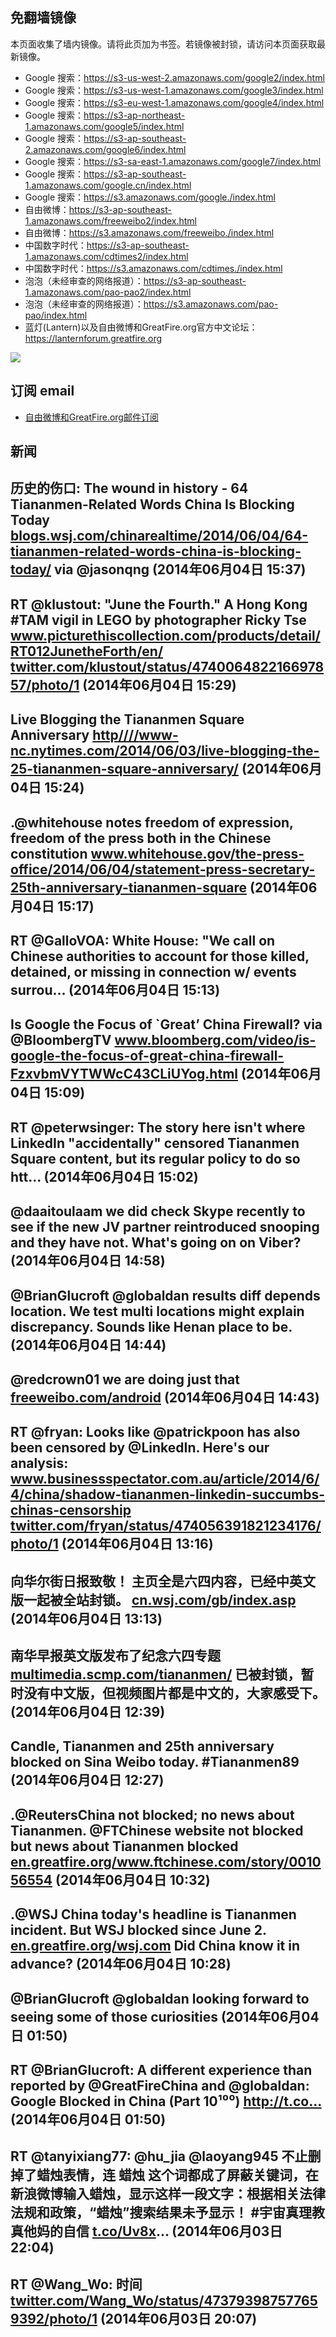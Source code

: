 ## 免翻墙镜像
本页面收集了墙内镜像。请将此页加为书签。若镜像被封锁，请访问本页面获取最新镜像。
* Google 搜索：https://s3-us-west-2.amazonaws.com/google2/index.html
* Google 搜索：https://s3-us-west-1.amazonaws.com/google3/index.html
* Google 搜索：https://s3-eu-west-1.amazonaws.com/google4/index.html
* Google 搜索：https://s3-ap-northeast-1.amazonaws.com/google5/index.html
* Google 搜索：https://s3-ap-southeast-2.amazonaws.com/google6/index.html
* Google 搜索：https://s3-sa-east-1.amazonaws.com/google7/index.html
* Google 搜索：https://s3-ap-southeast-1.amazonaws.com/google.cn/index.html
* Google 搜索：https://s3.amazonaws.com/google./index.html
* 自由微博：https://s3-ap-southeast-1.amazonaws.com/freeweibo2/index.html
* 自由微博：https://s3.amazonaws.com/freeweibo./index.html
* 中国数字时代：https://s3-ap-southeast-1.amazonaws.com/cdtimes2/index.html
* 中国数字时代：https://s3.amazonaws.com/cdtimes./index.html
* 泡泡（未经审查的网络报道）：https://s3-ap-southeast-1.amazonaws.com/pao-pao2/index.html
* 泡泡（未经审查的网络报道）：https://s3.amazonaws.com/pao-pao/index.html
* 蓝灯(Lantern)以及自由微博和GreatFire.org官方中文论坛：https://lanternforum.greatfire.org

<img src="https://raw.githubusercontent.com/greatfire/z/master/logos.gif" />

## 订阅 email
* <a href="https://greatfire.us7.list-manage.com/subscribe?u=854fca58782082e0cbdf204a0&id=c78949b93c">自由微博和GreatFire.org邮件订阅</a>
    
## 新闻
历史的伤口: The wound in history - 64 Tiananmen-Related Words China Is Blocking Today <a href="http://blogs.wsj.com/chinarealtime/2014/06/04/64-tiananmen-related-words-china-is-blocking-today/">blogs.wsj.com/chinarealtime/2014/06/04/64-tiananmen-related-words-china-is-blocking-today/</a> via @jasonqng (2014年06月04日 15:37)
 ---
RT @klustout: "June the Fourth." A Hong Kong #TAM vigil in LEGO by photographer Ricky Tse <a href="http://www.picturethiscollection.com/products/detail/RT012JunetheForth/en/">www.picturethiscollection.com/products/detail/RT012JunetheForth/en/</a> <a href="https://twitter.com/klustout/status/474006482216697857/photo/1">twitter.com/klustout/status/474006482216697857/photo/1</a> (2014年06月04日 15:29)
 ---
Live Blogging the Tiananmen Square Anniversary <a href="HTTP://http:////www-nc.nytimes.com/2014/06/03/live-blogging-the-25-tiananmen-square-anniversary/?=_php=true&_type=blogs&_php=true&_type=blogs&_php=true&_type=blogs&_php=true&_type=blogs&_php=true&_type=blogs&_php=true&_type=blogs&_php=true&_type=blogs&smid=tw-share&_r=6&">http////www-nc.nytimes.com/2014/06/03/live-blogging-the-25-tiananmen-square-anniversary/</a> (2014年06月04日 15:24)
 ---
.@whitehouse notes freedom of expression, freedom of the press both in the Chinese constitution <a href="http://www.whitehouse.gov/the-press-office/2014/06/04/statement-press-secretary-25th-anniversary-tiananmen-square">www.whitehouse.gov/the-press-office/2014/06/04/statement-press-secretary-25th-anniversary-tiananmen-square</a> (2014年06月04日 15:17)
 ---
RT @GalloVOA: White House: "We call on Chinese authorities to account for those killed, detained, or missing in connection w/ events surrou… (2014年06月04日 15:13)
 ---
Is Google the Focus of `Great’ China Firewall? via @BloombergTV <a href="http://www.bloomberg.com/video/is-google-the-focus-of-great-china-firewall-FzxvbmVYTWWcC43CLiUYog.html">www.bloomberg.com/video/is-google-the-focus-of-great-china-firewall-FzxvbmVYTWWcC43CLiUYog.html</a> (2014年06月04日 15:09)
 ---
RT @peterwsinger: The story here isn't where LinkedIn "accidentally" censored Tiananmen Square content, but its regular policy to do so
htt… (2014年06月04日 15:02)
 ---
@daaitoulaam we did check Skype recently to see if the new JV partner reintroduced snooping and they have not. What's going on on Viber? (2014年06月04日 14:58)
 ---
@BrianGlucroft @globaldan results diff depends location. We test multi locations might explain discrepancy. Sounds like Henan place to be. (2014年06月04日 14:44)
 ---
@redcrown01 we are doing just that <a href="https://freeweibo.com/android">freeweibo.com/android</a> (2014年06月04日 14:43)
 ---
RT @fryan: Looks like @patrickpoon has also been censored by @LinkedIn. Here's our analysis: <a href="http://www.businessspectator.com.au/article/2014/6/4/china/shadow-tiananmen-linkedin-succumbs-chinas-censorship">www.businessspectator.com.au/article/2014/6/4/china/shadow-tiananmen-linkedin-succumbs-chinas-censorship</a> <a href="https://twitter.com/fryan/status/474056391821234176/photo/1">twitter.com/fryan/status/474056391821234176/photo/1</a> (2014年06月04日 13:16)
 ---
向华尔街日报致敬！ 主页全是六四内容，已经中英文版一起被全站封锁。  <a href="http://cn.wsj.com/gb/index.asp">cn.wsj.com/gb/index.asp</a> (2014年06月04日 13:13)
 ---
南华早报英文版发布了纪念六四专题 <a href="http://multimedia.scmp.com/tiananmen/">multimedia.scmp.com/tiananmen/</a> 已被封锁，暂时没有中文版，但视频图片都是中文的，大家感受下。 (2014年06月04日 12:39)
 ---
Candle, Tiananmen and 25th anniversary blocked on Sina Weibo today. #Tiananmen89 (2014年06月04日 12:27)
 ---
.@ReutersChina not blocked; no news about Tiananmen. @FTChinese website not blocked but news about Tiananmen blocked <a href="https://en.greatfire.org/www.ftchinese.com/story/001056554">en.greatfire.org/www.ftchinese.com/story/001056554</a> (2014年06月04日 10:32)
 ---
.@WSJ China today's headline is Tiananmen incident. But WSJ blocked since June 2. <a href="https://en.greatfire.org/wsj.com">en.greatfire.org/wsj.com</a> Did China know it in advance? (2014年06月04日 10:28)
 ---
@BrianGlucroft @globaldan looking forward to seeing some of those curiosities (2014年06月04日 01:50)
 ---
RT @BrianGlucroft: A different experience than reported by @GreatFireChina and @globaldan: Google Blocked in China (Part 10¹⁰⁰) http://t.co… (2014年06月04日 01:50)
 ---
RT @tanyixiang77: @hu_jia @laoyang945 不止删掉了蜡烛表情，连 蜡烛 这个词都成了屏蔽关键词，在新浪微博输入蜡烛，显示这样一段文字：根据相关法律法规和政策，“蜡烛”搜索结果未予显示！ #宇宙真理教真他妈的自信 <a href="http://t.co/Uv8x">t.co/Uv8x</a>… (2014年06月03日 22:04)
 ---
RT @Wang_Wo: 时间 <a href="https://twitter.com/Wang_Wo/status/473793987577659392/photo/1">twitter.com/Wang_Wo/status/473793987577659392/photo/1</a> (2014年06月03日 20:07)
 ---
